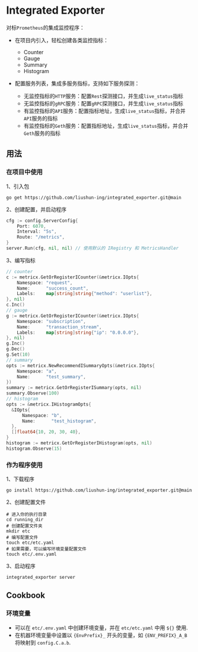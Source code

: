 # Integrated Exporter

对标`Prometheus`的集成监控程序：

- 在项目内引入，轻松创建各类监控指标：
  - Counter
  - Gauge
  - Summary
  - Histogram


- 配置服务列表，集成多服务指标，支持如下服务探测：
  - 无监控指标的`HTTP`服务：配置`Rest`探测接口，并生成`live_status`指标
  - 无监控指标的`gRPC`服务：配置`gRPC`探测接口，并生成`live_status`指标
  - 有监控指标的`API`服务：配置指标地址，生成`live_status`指标，并合并`API`服务的指标
  - 有监控指标的`Geth`服务：配置指标地址，生成`live_status`指标，并合并`Geth`服务的指标



## 用法

### 在项目中使用

1、引入包

```shell
go get https://github.com/liushun-ing/integrated_exporter.git@main
```

2、创建配置，并启动程序

```go
cfg := config.ServerConfig{
    Port: 6070,
    Interval: "5s",
    Route: "/metrics",
}
server.Run(cfg, nil, nil) // 使用默认的 IRegistry 和 MetricsHandler
```

3、编写指标

```go
// counter
c := metricx.GetOrRegisterICounter(&metricx.IOpts{
    Namespace: "request",
    Name:      "success_count",
    Labels:    map[string]string{"method": "userlist"},
}, nil)
c.Inc()
// gauge
g := metricx.GetOrRegisterICounter(&metricx.IOpts{
    Namespace: "subscription",
    Name:      "transaction_stream",
    Labels:    map[string]string{"ip": "0.0.0.0"},
}, nil)
g.Inc()
g.Dec()
g.Set(10)
// summary
opts := metricx.NewRecommendISummaryOpts(&metricx.IOpts{
    Namespace: "a",
    Name:      "test_summary",
})
summary := metricx.GetOrRegisterISummary(opts, nil)
summary.Observe(100)
// histogram
opts := &metricx.IHistogramOpts{
  &IOpts{
      Namespace: "b",
      Name:      "test_histogram",
  },
  []float64{10, 20, 30, 40},
}
histogram := metricx.GetOrRegisterIHistogram(opts, nil)
histogram.Observe(15)
```

### 作为程序使用

1、下载程序

```shell
go install https://github.com/liushun-ing/integrated_exporter.git@main
```

2、创建配置文件

```shell
# 进入你的执行目录
cd running_dir
# 创建配置文件夹
mkdir etc
# 编写配置文件
touch etc/etc.yaml
# 如果需要，可以编写环境变量配置文件
touch etc/.env.yaml
```

3、启动程序

```shell
integrated_exporter server
```



## Cookbook

### 环境变量

- 可以在 `etc/.env.yaml` 中创建环境变量，并在 `etc/etc.yaml` 中用 `${}` 使用.
- 在机器环境变量中设置以 `{EnvPrefix}_` 开头的变量，如 `{ENV_PREFIX}_A_B` 将映射到 `config.C.a.b`.
